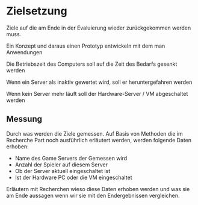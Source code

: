 # Zielsetzung

Ziele auf die am Ende in der Evaluierung wieder zurückgekommen werden muss.

Ein Konzept und daraus einen Prototyp entwickeln mit dem man Anwendungen 

Die Betriebszeit des Computers soll auf die Zeit des Bedarfs gesenkt werden

Wenn ein Server als inaktiv gewertet wird, soll er heruntergefahren werden

Wenn kein Server mehr läuft soll der Hardware-Server / VM abgeschaltet werden

## Messung

Durch was werden die Ziele gemessen. Auf Basis von Methoden die im Recherche Part noch ausführlich erläutert werden, werden folgende Daten erhoben:
- Name des Game Servers der Gemessen wird
- Anzahl der Spieler auf diesem Server
- Ob der Server aktuell eingeschaltet ist
- Ist der Hardware PC oder die VM eingeschaltet

Erläutern mit Recherchen wieso diese Daten erhoben werden und was sie am Ende aussagen wenn wir sie mit den Endergebnissen vergleichen.